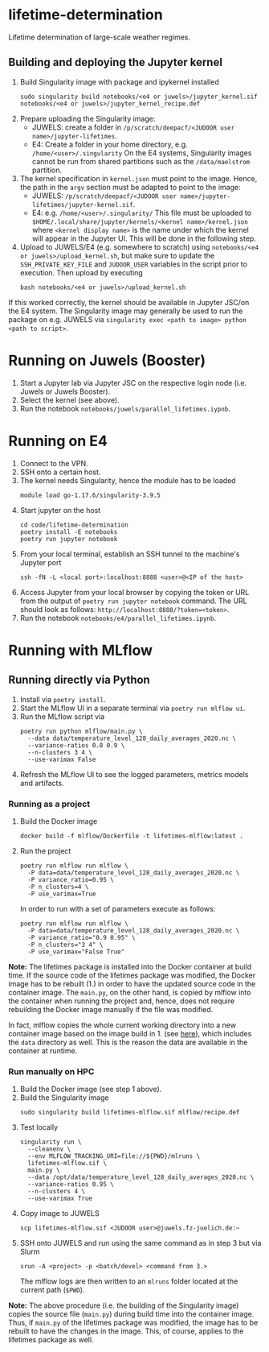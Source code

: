 # lifetime-determination

Lifetime determination of large-scale weather regimes.

## Building and deploying the Jupyter kernel

1. Build Singularity image with package and ipykernel installed
   ```commandline
   sudo singularity build notebooks/<e4 or juwels>/jupyter_kernel.sif notebooks/<e4 or juwels>/jupyter_kernel_recipe.def
   ```
2. Prepare uploading the Singularity image:
     - JUWELS: create a folder in `/p/scratch/deepacf/<JUDOOR user name>/jupyter-lifetimes`.
     - E4: Create a folder in your home directory, e.g. `/home/<user>/.singularity`
       On the E4 systems, Singularity images cannot be run from shared partitions such as
       the `/data/maelstrom` partition.
3. The kernel specification in `kernel.json` must point to the image.
   Hence, the path in the `argv` section must be adapted to point to the image:
     - JUWELS: `/p/scratch/deepacf/<JUDOOR user name>/jupyter-lifetimes/jupyter-kernel.sif`.
     - E4: e.g. `/home/<user>/.singularity/`
   This file must be uploaded to
   `$HOME/.local/share/jupyter/kernels/<kernel name>/kernel.json`
   where `<kernel display name>` is the name under which the kernel will appear in the Jupyter UI.
   This will be done in the following step.
4. Upload to JUWELS/E4 (e.g. somewhere to scratch) using `notebooks/<e4 or juwels>/upload_kernel.sh`,
   but make sure to update the `SSH_PRIVATE_KEY_FILE` and `JUDOOR_USER`
   variables in the script prior to execution. Then upload by executing
   ```commandline
   bash notebooks/<e4 or juwels>/upload_kernel.sh
   ```

If this worked correctly, the kernel should be available in Jupyter JSC/on the E4 system.
The Singularity image may generally be used to run the package on e.g. JUWELS
via `singularity exec <path to image> python <path to script>`.

# Running on Juwels (Booster)

1. Start a Jupyter lab via Jupyter JSC on the respective login node (i.e. Juwels or Juwels Booster).
2. Select the kernel (see above).
3. Run the notebook `notebooks/juwels/parallel_lifetimes.iypnb`.

# Running on E4

1. Connect to the VPN.
2. SSH onto a certain host.
3. The kernel needs Singularity, hence the module has to be loaded
   ```commandline
   module load go-1.17.6/singularity-3.9.5
   ```
4. Start jupyter on the host
   ```commandline
   cd code/lifetime-determination
   poetry install -E notebooks
   poetry run jupyter notebook
   ```
5. From your local terminal, establish an SSH tunnel to the machine's Jupyter port
   ```commandline
   ssh -fN -L <local port>:localhost:8888 <user>@<IP of the host>
   ```
6. Access Jupyter from your local browser by copying the token or URL from the output of
   `poetry run jupyter notebook` command. The URL should look as follows:
   `http://localhost:8888/?token=<token>`.
7. Run the notebook `notebooks/e4/parallel_lifetimes.ipynb`.

# Running with MLflow

## Running directly via Python
1. Install via `poetry install`.
2. Start the MLflow UI in a separate terminal via `poetry run mlflow ui`.
3. Run the MLflow script via
   ```commandline
   poetry run python mlflow/main.py \
     --data data/temperature_level_128_daily_averages_2020.nc \
     --variance-ratios 0.8 0.9 \
     --n-clusters 3 4 \
     --use-varimax False
   ```
4. Refresh the MLflow UI to see the logged parameters, metrics models and artifacts.

### Running as a project

1. Build the Docker image
   ```commandline
   docker build -f mlflow/Dockerfile -t lifetimes-mlflow:latest .
   ```
2. Run the project
   ```commandline
   poetry run mlflow run mlflow \
     -P data=data/temperature_level_128_daily_averages_2020.nc \
     -P variance_ratio=0.95 \
     -P n_clusters=4 \
     -P use_varimax=True
   ```
   In order to run with a set of parameters execute as follows:

   ```commandline
   poetry run mlflow run mlflow \
     -P data=data/temperature_level_128_daily_averages_2020.nc \
     -P variance_ratio="0.9 0.95" \
     -P n_clusters="3 4" \
     -P use_varimax="False True"
   ```
**Note:** The lifetimes package is installed into the Docker container
at build time. If the source code of the lifetimes package was modified,
the Docker image has to be rebuilt (1.) in order to have the updated source code
in the container image. The `main.py`, on the other hand, is copied by mlflow into
the container when running the project and, hence, does not require rebuilding the
Docker image manually if the file was modified.

In fact, mlflow copies the whole current working directory into a new container
image based on the image build in 1.
(see
[here](https://github.com/mlflow/mlflow/blob/276f71e0dfd496701774b976103dc8cce72734f2/mlflow/projects/docker.py#L60)),
which includes the `data` directory as well. This is the reason the data are
available in the container at runtime.

### Run manually on HPC

1. Build the Docker image (see step 1 above).
2. Build the Singularity image
   ```commandline
   sudo singularity build lifetimes-mlflow.sif mlflow/recipe.def
   ```
3. Test locally
   ```commandline
   singularity run \
     --cleanenv \
     --env MLFLOW_TRACKING_URI=file://${PWD}/mlruns \
     lifetimes-mlflow.sif \
     main.py \
     --data /opt/data/temperature_level_128_daily_averages_2020.nc \
     --variance-ratios 0.95 \
     --n-clusters 4 \
     --use-varimax True
   ```
4. Copy image to JUWELS
   ```commandline
   scp lifetimes-mlflow.sif <JUDOOR user>@juwels.fz-juelich.de:~
   ```
5. SSH onto JUWELS and run using the same command as in step 3 but via Slurm
   ```commandline
   srun -A <project> -p <batch/devel> <command from 3.>
   ```
   The mlflow logs are then written to an `mlruns` folder located
   at the current path (`$PWD`).

**Note:** The above procedure (i.e. the building of the Singularity image)
copies the source file (`main.py`) during build time into the container image.
Thus, if `main.py` of the lifetimes package was modified, the image has to be
rebuilt to have the changes in the image. This, of course, applies to the
lifetimes package as well.
